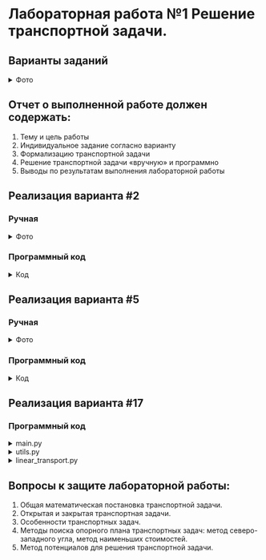 # Лабораторная работа №1  Решение транспортной задачи.

## Варианты заданий
<details>

  <summary>Фото</summary>
  
Вариант 1. 
bj
ai	b1 = 120	b2 = 120	b3 = 200	b4 = 180	b5 = 110
а1 = 200	1	2	3	5	2
а2 = 150	4	6	7	3	1
а3 = 350	2	2	3	4	5

Вариант 2. 
bj
ai	b1 = 140	b2 = 110	b3 = 170	b4 = 90	b5 = 140
а1 = 250	4	3	4	5	3
а2 = 200	2	4	5	7	8
а3 = 220	4	3	7	2	1

Вариант 3. 
bj
ai	b1 = 110	b2 = 140	b3 = 220	b4 = 190	b5 = 120
а1 = 180	2	4	5	8	6
а2 = 300	7	3	6	4	5
а3 = 230	8	5	6	5	3

Вариант 4. 
bj
ai	b1 = 160	b2 = 120	b3 = 140	b4 = 200	b5 = 170
а1 = 300	1	4	2	1	3
а2 = 250	6	2	3	5	1
а3 = 200	2	3	4	1	4

Вариант 5. 
bj
ai	b1 = 110	b2 = 200	b3 = 90	b4 = 100	b5 = 120
а1 = 100	5	2	3	6	1
а2 = 300	1	1	4	4	2
а3 = 150	4	1	2	3	5

Вариант 6. 
bj
ai	b1 = 100	b2 = 120	b3 = 100	b4 = 200	b5 = 300
а1 = 150	5	1	2	3	4
а2 = 320	7	8	1	1	2
а3 = 400	4	1	3	1	2

Вариант 7. 
bj	b1 = 100	b2 = 100	b3 = 80	b4 = 90	b5 = 70
ai					
а1 = 200	1	4	5	3	1
а2 = 350	2	3	1	4	2
а3 = 150	2	1	3	1	1

Вариант 8. 
bj
ai	b1 = 100	b2 = 90	b3 = 200	b4 = 30	b5 = 80
а1 = 200	1	2	4	1	5
а2 = 120	1	2	1	3	1
а3 = 150	2	1	3	3	1

Вариант 9. 
bj
ai	b1 =100 	b2 = 120	b3 = 130	b4 = 100	b5 = 90
а1 = 300	1	4	5	3	1
а2 = 120	2	1	2	1	2
а3 = 300	3	1	4	2	1

Вариант 10. 
bj
ai	b1 = 100	b2 = 20	b3 = 70	b4 = 90	b5 = 180
а1 = 300	1	4	2	1	2
а2 = 90	2	2	3	1	3
а3 = 70	3	4	5	6	7

Вариант 11. 
bj
ai	b1 =100 	b2 = 200	b3 = 130	b4 = 180	b5 = 110
а1 = 150	1	4	7	2	1
а2 = 200	2	5	1	4	3
а3 = 170	46	27	36	40	45

Вариант 12. 
bj
ai	b1 = 120	b2 = 130	b3 = 200	b4 = 180	b5 = 110
а1 = 200	1	4	7	8	1
а2 = 150	2	3	1	4	1
а3 = 35	5	1	3	2	3

Вариант 13. 
bj
ai	b1 = 140	b2 = 110	b3 = 170	b4 = 90	b5 = 140
а1 = 250	1	2	3	5	2
а2 = 200	4	6	7	3	1
а3 = 220	3	2	3	4	5

Вариант 14. 
bj
ai	b1 = 110	b2 = 130	b3 = 200	b4 = 180	b5 = 110
а1 = 200	2	4	5	8	6
а2 = 150	7	3	6	4	5
а3 = 350	8	2	3	4	5

Вариант 15. 
bj
ai	b1 = 100	b2 = 120	b3 = 140	b4 = 200	b5 = 170
а1 = 300	1	4	2	1	3
а2 = 250	6	2	3	5	1
а3 = 200	2	3	4	1	4

Вариант 16. 
bj
ai	b1 = 100	b2 = 120	b3 = 100	b4 = 200	b5 = 300
а1 = 150	2	5	3	6	1
а2 = 320	1	1	4	4	2
а3 = 400	4	1	2	3	5

Вариант 17. 
bj
ai	b1 = 100	b2 = 100	b3 = 80	b4 = 90	b5 = 70
а1 = 200	1	4	7	2	1
а2 = 350	2	5	1	4	3
а3 = 150	2	3	1	2	1

Вариант 18. 
bj
ai	b1 = 100	b2 = 120	b3 = 100	b4 = 200	b5 = 300
а1 = 150	1	4	2	1	3
а2 = 320	6	2	3	5	1
а3 = 400	2	3	4	1	4

Вариант 19. 
bj
ai	b1 = 180	b2 = 110	b3 = 70	b4 = 90	b5 = 170
а1 = 250	1	2	4	1	5
а2 = 200	1	2	1	3	1
а3 = 220	2	1	3	3	1

Вариант 20. 
bj
ai	b1 = 110	b2 = 170	b3 = 200	b4 = 180	b5 = 110
а1 = 200	5	2	3	6	1
а2 = 150	1	1	4	4	2
а3 = 350	4	3	1	2	1

Вариант 21. 
bj
ai	b1 = 100	b2 = 20	b3 = 70	b4 = 100	b5 = 180
а1 = 300	1	4	7	2	3
а2 = 90	1	5	3	1	6
а3 = 70	2	1	3	1	4

Вариант 22. 
bj
ai	b1 = 100	b2 = 120	b3 = 90	b4 = 70	b5 = 80
а1 = 300	1	4	1	5	6
а2 = 250	1	3	1	1	2
а3 = 200	4	1	2	2	3

Вариант 23. 
bj
ai	b1 = 110	b2 = 80	b3 = 100	b4 = 90	b5 = 70
а1 = 350	1	5	1	7	1
а2 = 200	2	3	1	8	3
а3 = 150	6	7	9	10	8

Вариант 24. 
bj
ai	b1 = 110	b2 = 90	b3 = 100	b4 = 80	b5 = 200
а1 = 270	1	4	7	9	1
а2 = 300	2	3	1	2	4
а3 = 100	5	6	7	1	2

Вариант 25. 
bj
ai	b1 = 40	b2 = 80	b3 = 100	b4 = 150	b5 = 200
а1 = 250	1	5	1	3	1
а2 = 300	2	4	7	1	3
а3 = 150	2	4	5	6	1

Вариант 26. 
bj
ai	b1 = 100	b2 = 100	b3 = 80	b4 = 70	b5 = 90
а1 = 200	1	4	2	3	1
а2 = 150	2	1	7	8	1
а3 = 200	2	1	3	1	4

Вариант 27. 
bj
ai	b1 = 110	b2 = 80	b3 = 100	b4 = 90	b5 = 70
а1 = 250	1	4	7	9	1
а2 = 300	2	3	1	2	4
а3 = 150	2	1	3	1	4

Вариант 28. 
bj
ai	b1 = 100	b2 = 120	b3 =90 	b4 = 70	b5 = 80
а1 = 200	1	4	7	9	1
а2 = 100	1	3	1	1	2
а3 = 160	4	1	2	3	1

Вариант 29. 
bj
ai	b1 = 100	b2 = 120	b3 = 90	b4 = 70	b5 = 80
а1 = 350	1	5	1	7	1
а2 = 200	3	2	1	8	3
а3 = 150	6	7	9	1	3

Вариант 30. 
bj
ai	b1 = 100	b2 = 90	b3 = 80	b4 = 70	b5 = 200
а1 = 200	1	4	7	9	1
а2 = 200	2	3	1	2	4
а3 = 140	2	4	5	6	1


</details>  


## Отчет о выполненной работе должен содержать:

1. Тему и цель работы
2. Индивидуальное задание согласно варианту
3. Формализацию транспортной задачи
4. Решение транспортной задачи  «вручную» и программно
5. Выводы по результатам выполнения лабораторной работы



## Реализация варианта #2

### Ручная
<details>
  <summary>Фото</summary>


</details>

### Программный код

<details>
  <summary>Код</summary>
  
  ```Python
  SupaCode
  ```

</details>




## Реализация варианта #5

### Ручная
<details>
  <summary>Фото</summary>

</details>

### Программный код

<details>
  <summary>Код</summary>
  
  ```bash
  trash
  ```

</details>




## Реализация варианта #17

### Программный код


<details>
  <summary>main.py</summary>
  
  ```Python
import utils
import linear_transport as lt


def main() -> None:
    # Вставьте сюда размерность своей таблицы через запятую:
    # m - количество строк, n - количество столбцов
    m, n = 3, 5

    # Вставьте сюда значения предложений производителей:
    A = [200, 350, 150]
    print()

    # Вставьте сюда значения спроса потребителей:
    B = [100, 100, 80, 90, 70]
    print()

    # Вставьте сюда значения тарифов перевозок:
    C = [[1, 4, 7, 2, 1], [2, 5, 1, 4, 3], [2, 3, 1, 2, 1]]
    print()

    print(f'Размер таблицы: {m} x {n}')
    print('Предложения производителей:', A)
    print('Спрос потребителей:', B)
    print('Тарифы перевозок:')
    utils.print_matrix(C)
    print()

    transport = lt.TransportationTable(m, n)
    transport.producers = A
    transport.consumers = B
    for i in range(m):
        for j in range(n):
            transport.get_element(i, j).cost = C[i][j]

    if not transport.check_balance():
        print('Исходная задача не закрыта')
        transport.balance()
        print('Закрытая задача:')
        print(f'Размер таблицы: {transport.dimension_rows} x {transport.dimension_columns}')
        print('Предложения производителей:', transport.producers)
        print('Спрос потребителей:', transport.consumers)
        print('Тарифы перевозок:')
        utils.print_transportations_cost(transport)
    else:
        print('Исходная задача закрыта')
    print()

    transport.north_west_corner()
    print('Опорный план, полученный методом северо-западного угла:')
    utils.print_transportations_quantity(transport)
    print(f'Стоимость перевозок согласно плану: {transport.calculate_transportations_cost()}')
    print()

    if transport.check_degeneracy():
        print('Полученный план - вырожденный')
        transport.remove_degeneracy()
        print('Новый опорный план:')
        utils.print_transportations_quantity(transport)
        print(f'Стоимость перевозок согласно плану: {transport.calculate_transportations_cost()}')
    else:
        print('Полученный план не является вырожденным')
    print()

    count = 0
    while not transport.potential_method():
        print(f'Оптимизация плана методом потенциалов, итерация №{count + 1}:')
        utils.print_transportations_quantity(transport)
        print(f'Стоимость перевозок согласно плану: {transport.calculate_transportations_cost()}')
        count += 1
        print()

    print('Оптимальный план, полученный методом потенциалов: ')
    utils.print_transportations_quantity(transport)
    print(f'Стоимость перевозок согласно плану: {transport.calculate_transportations_cost()}')


if __name__ == '__main__':
    main()

  ```

</details>


<details>
  <summary>utils.py</summary>
  
  ```Python
from linear_transport import TransportationTable


def print_matrix(matrix: list[list[int]]) -> None:
    for row in matrix:
        for element in row:
            print(element, end=' ')
        print()


def print_transportations_cost(table: TransportationTable) -> None:
    for row in table.transportations:
        for transportation in row:
            print(transportation.cost, end=' ')
        print()


def print_transportations_quantity(table: TransportationTable) -> None:
    for row in table.transportations:
        for transportation in row:
            if transportation.quantity != '*':
                print(int(transportation.quantity), end=' ')
            else:
                print(transportation.quantity, end=' ')
        print()

  ```
  
  </details>
  
  
  <details>
  <summary>linear_transport.py</summary>
  
  ```Python
import sys


class Transportation:
    def __init__(self, row: int, column: int, quantity: int or str = '*', cost: int = -1):
        self._row = row
        self._column = column
        self._quantity = quantity
        self._cost = cost

    @property
    def position_row(self) -> int:
        return self._row

    @property
    def position_column(self) -> int:
        return self._column

    @property
    def quantity(self) -> int:
        return self._quantity

    @quantity.setter
    def quantity(self, quantity: int) -> None:
        self._quantity = quantity

    @property
    def cost(self) -> int:
        return self._cost

    @cost.setter
    def cost(self, cost: int) -> None:
        self._cost = cost

    def __eq__(self, other) -> bool:
        return self._row == other.position_row and self._column == other.position_column and self._quantity == other.quantity and self._cost == other.cost

    def __ne__(self, other) -> bool:
        return not self == other


class TransportationTable:
    def __init__(self, rows_amount: int, columns_amount: int):
        self._rows_amount = rows_amount
        self._columns_amount = columns_amount
        self._producers: list[int] = []
        self._producers_sum: int = 0
        self._consumers: list[int] = []
        self._consumers_sum: int = 0
        self._transportations: list[list[Transportation]] = []

        for i in range(self._rows_amount):
            transportations_row = []
            for j in range(self._columns_amount):
                transportations_row.append(Transportation(i, j))
            self._transportations.append(transportations_row)

    def get_element(self, index1: int, index2: int) -> Transportation:
        return self._transportations[index1][index2]

    @property
    def dimension_rows(self) -> int:
        return self._rows_amount

    @property
    def dimension_columns(self) -> int:
        return self._columns_amount

    @property
    def producers(self) -> list[int]:
        return self._producers.copy()

    @producers.setter
    def producers(self, producers: list[list[int]]) -> None:
        if len(producers) == self._rows_amount:
            self._producers = producers.copy()
            self._producers_sum = sum(self._producers)
        else:
            raise Exception('Длина входного массива не совпадает с измерением таблицы')

    @property
    def consumers(self) -> list[int]:
        return self._consumers.copy()

    @consumers.setter
    def consumers(self, consumers: list[list[int]]) -> None:
        if len(consumers) == self._columns_amount:
            self._consumers = consumers.copy()
            self._consumers_sum = sum(self._consumers)
        else:
            raise Exception('Длина входного массива не совпадает с измерением таблицы')

    @property
    def transportations(self) -> list[list[Transportation]]:
        return self._transportations.copy()

    def check_balance(self) -> bool:
        return self._consumers_sum == self._producers_sum

    def balance(self) -> None:
        if not self.check_balance():

            if self._consumers_sum > self._producers_sum:
                self._rows_amount += 1

                self._producers.append(self._consumers_sum - self._producers_sum)

                transportation_row = []
                for j in range(self._columns_amount):
                    transportation_row.append(Transportation(self._rows_amount - 1, j, '*', 0))
                self._transportations.append(transportation_row)
            else:
                self._columns_amount += 1

                self._consumers.append(self._producers_sum - self._consumers_sum)

                for i in range(self._rows_amount):
                    self._transportations[i].append(Transportation(i, self._columns_amount - 1, '*', 0))

    def north_west_corner(self) -> None:
        producers_copy = self._producers.copy()
        consumers_copy = self._consumers.copy()

        for i in range(self._rows_amount):
            j = 0
            while producers_copy[i] != 0:
                difference = producers_copy[i] - consumers_copy[j]

                if difference >= 0:
                    if consumers_copy[j] != 0:
                        self._transportations[i][j].quantity = consumers_copy[j]
                    producers_copy[i] = difference
                    consumers_copy[j] = 0
                else:
                    self._transportations[i][j].quantity = producers_copy[i]
                    consumers_copy[j] = abs(difference)
                    producers_copy[i] = 0

                j += 1

    def _transportations_to_list(self) -> list[Transportation]:
        transportations_list = []
        for i in range(self._rows_amount):
            for j in range(self._columns_amount):
                if self._transportations[i][j].quantity != '*':
                    transportations_list.append(self._transportations[i][j])

        return transportations_list.copy()

    def _get_neighbors(self, current_transportation: Transportation,
                       transportations_list: list[Transportation]) -> list[Transportation]:
        neighbors = [Transportation(-1, -1, '*'), Transportation(-1, -1, '*')]
        for transportation in transportations_list:
            if transportation != current_transportation:
                if neighbors[0].quantity != '*' and neighbors[1].quantity != '*':
                    break

                if transportation.position_row == current_transportation.position_row \
                        and neighbors[0].quantity == '*':
                    neighbors[0] = transportation
                elif transportation.position_column == current_transportation.position_column \
                        and neighbors[1].quantity == '*':
                    neighbors[1] = transportation

        return neighbors.copy()

    def get_cycle(self, start_transportation: Transportation) -> list[Transportation]:
        path = self._transportations_to_list()
        path.insert(0, start_transportation)

        previous_length: int
        while True:
            previous_length = len(path)

            i = 0
            while True:
                if i >= len(path):
                    break
                neighbors = self._get_neighbors(path[i], path)
                if neighbors[0].quantity == '*' or neighbors[1].quantity == '*':
                    path.pop(i)
                    break
                i += 1

            if previous_length == len(path) or len(path) == 0:
                break

        cycle = []
        for i in range(len(path)):
            cycle.append(Transportation(-1, -1, '*'))
        previous_transportation = start_transportation
        for i in range(len(cycle)):
            cycle[i] = previous_transportation
            previous_transportation = self._get_neighbors(previous_transportation, path)[i % 2]

        return cycle.copy()

    def count_basis(self) -> int:
        basis_amount = 0
        for row in self._transportations:
            for transportation in row:
                if transportation.quantity != '*':
                    basis_amount += 1

        return basis_amount

    def check_degeneracy(self) -> bool:
        return self._rows_amount + self._columns_amount - 1 > self.count_basis()

    def remove_degeneracy(self):
        while self.check_degeneracy():
            zero_added = False
            for i in range(self._rows_amount):
                for j in range(self._columns_amount):
                    if self._transportations[i][j].quantity == '*':
                        zero = Transportation(i, j, sys.float_info.epsilon, self._transportations[i][j].cost)
                        if len(self.get_cycle(zero)) == 0:
                            self._transportations[i][j] = zero
                            zero_added = True
                            break

                if zero_added:
                    break

    def potential_method(self) -> bool:
        max_reduction = 0
        move = []
        leaving: Transportation
        is_null = True

        self.remove_degeneracy()

        for i in range(self._rows_amount):
            for j in range(self._columns_amount):
                if self._transportations[i][j].quantity != '*':
                    continue

                trial = Transportation(i, j, 0, self._transportations[i][j].cost)
                cycle = self.get_cycle(trial)

                reduction = 0
                lowest_quantity = sys.maxsize
                leaving_candidate: Transportation

                plus = True
                for transportation in cycle:
                    if plus:
                        reduction += transportation.cost
                    else:
                        reduction -= transportation.cost
                        if transportation.quantity < lowest_quantity:
                            leaving_candidate = transportation
                            lowest_quantity = transportation.quantity
                    plus = not plus

                if reduction < max_reduction:
                    is_null = False
                    move = cycle
                    leaving = leaving_candidate
                    max_reduction = reduction

        if not is_null:
            quantity = leaving.quantity
            plus = True
            for transportation in move:
                transportation.quantity += quantity if plus else -quantity
                if transportation.quantity == 0:
                    self._transportations[transportation.position_row][transportation.position_column] = \
                        Transportation(transportation.position_row, transportation.position_column, '*',
                                       self._transportations[transportation.position_row]
                                       [transportation.position_column].cost)
                else:
                    self._transportations[transportation.position_row][transportation.position_column] = transportation
                plus = not plus

            return False

        return True

    def calculate_transportations_cost(self) -> int:
        transportations_cost = 0
        for row in self._transportations:
            for transportation in row:
                if transportation.quantity != '*':
                    transportations_cost += transportation.cost * transportation.quantity

        return int(transportations_cost)
  
  ```
  
  </details>


## Вопросы к защите лабораторной работы:

1. Общая математическая постановка транспортной задачи. 
2. Открытая и закрытая транспортная задачи. 
3. Особенности транспортных задач.
4. Методы поиска опорного плана транспортных задач: метод северо-западного угла, метод наименьших стоимостей.
5. Метод потенциалов для решения транспортной задачи.
